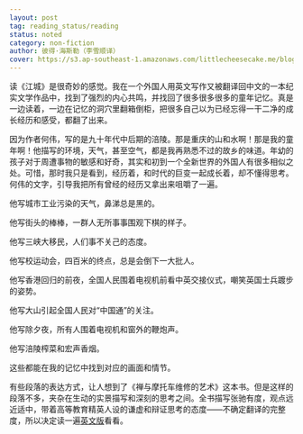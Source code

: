```yaml
---
layout: post
tag: reading_status/reading
status: noted
category: non-fiction
author: 彼得·海斯勒（李雪顺译）
cover: https://s3.ap-southeast-1.amazonaws.com/littlecheesecake.me/blog-post/books/江城.jpg
---
```


读《江城》是很奇妙的感觉。我在一个外国人用英文写作又被翻译回中文的一本纪实文学作品中，找到了强烈的内心共鸣，并找回了很多很多很多的童年记忆。真是一边读着，一边在记忆的洞穴里翻箱倒柜，把很多自己以为已经忘得一干二净的成长经历和感受，都翻了出来。 

因为作者何伟，写的是九十年代中后期的涪陵。那是重庆的山和水啊！那是我的童年啊！他描写的环境，天气，甚至空气，都是我再熟悉不过的故乡的味道。年幼的孩子对于周遭事物的敏感和好奇，其实和初到一个全新世界的外国人有很多相似之处。可惜，那时我只是看到，经历着，和时代的巨变一起成长着，却不懂得思考。何伟的文字，引导我把所有曾经的经历又拿出来咀嚼了一遍。

他写城市工业污染的天气，鼻涕总是黑的。

他写街头的棒棒，一群人无所事事围观下棋的样子。

他写三峡大移民，人们事不关己的态度。

他写校运动会，四百米的终点，总是会倒下一大批人。

他写香港回归的前夜，全国人民围着电视机前看中英交接仪式，嘲笑英国士兵踱步的姿势。

他写大山引起全国人民对“中国通”的关注。

他写除夕夜，所有人围着电视机和窗外的鞭炮声。

他写涪陵榨菜和宏声香烟。

这些都能在我的记忆中找到对应的画面和情节。

有些段落的表达方式，让人想到了《禅与摩托车维修的艺术》这本书。但是这样的段落不多，夹杂在生动的实景描写和深刻的思考之间。全书描写张驰有度，观点远近适中，带着高等教育精英人设的谦虚和辩证思考的态度——不确定翻译的完整度，所以决定读一遍[英文版](/books/collection/River%20Town.html)看看。